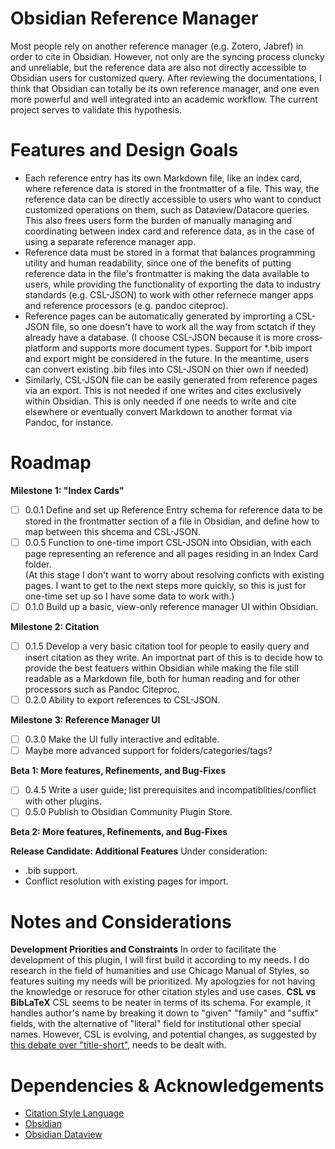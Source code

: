 # Obsidian Reference Manager
Most people rely on another reference manager (e.g. Zotero, Jabref) in order to cite in Obsidian. However, not only are the syncing process cluncky and unreliable, but the reference data are also not directly accessible to Obsidian users for customized query. After reviewing the documentations, I think that Obsidian can totally be its own reference manager, and one even more powerful and well integrated into an academic workflow. The current project serves to validate this hypothesis.

# Features and Design Goals
- Each reference entry has its own Markdown file, like an index card, where reference data is stored in the frontmatter of a file. This way, the reference data can be directly accessible to users who want to conduct customized operations on them, such as Dataview/Datacore queries. This also frees users form the burden of manually managing and coordinating between index card and reference data, as in the case of using a separate reference manager app.
- Reference data must be stored in a format that balances programming utility and human readability, since one of the benefits of putting reference data in the file's frontmatter is making the data available to users, while providing the functionality of exporting the data to industry standards (e.g. CSL-JSON) to work with other refernece manger apps and reference processors (e.g. pandoc citeproc).
- Reference pages can be automatically generated by improrting a CSL-JSON file, so one doesn't have to work all the way from sctatch if they already have a database.
  (I choose CSL-JSON because it is more cross-platform and supports more document types. Support for *.bib import and export might be considered in the future. In the meantime, users can convert existing .bib files into CSL-JSON on thier own if needed)
- Similarly, CSL-JSON file can be easily generated from reference pages via an export. This is not needed if one writes and cites exclusively within Obsidian. This is only needed if one needs to write and cite elsewhere or eventually convert Markdown to another format via Pandoc, for instance.

# Roadmap
**Milestone 1: "Index Cards"**
- [ ] 0.0.1 Define and set up Reference Entry schema for reference data to be stored in the frontmatter section of a file in Obsidian, and define how to map between this shcema and CSL-JSON.
- [ ] 0.0.5 Function to one-time import CSL-JSON into Obsidian, with each page representing an reference and all pages residing in an Index Card folder.  
      (At this stage I don't want to worry about resolving conficts with existing pages. I want to get to the next steps more quickly, so this is just for one-time set up so I have some data to work with.)
- [ ] 0.1.0 Build up a basic, view-only reference manager UI within Obsidian.

**Milestone 2: Citation**
- [ ] 0.1.5 Develop a very basic citation tool for people to easily query and insert citation as they write.
      An importnat part of this is to decide how to provide the best featuers within Obsidian while making the file still readable as a Markdown file, both for human reading and for other processors such as Pandoc Citeproc.
- [ ] 0.2.0 Ability to export references to CSL-JSON.

**Milestone 3: Reference Manager UI**
- [ ] 0.3.0 Make the UI fully interactive and editable.
- [ ] Maybe more advanced support for folders/categories/tags?

**Beta 1: More features, Refinements, and Bug-Fixes**
- [ ] 0.4.5 Write a user guide; list prerequisites and incompatiblities/conflict with other plugins.
- [ ] 0.5.0 Publish to Obsidian Community Plugin Store.

**Beta 2: More features, Refinements, and Bug-Fixes**

**Release Candidate: Additional Features**
Under consideration:
- .bib support.
- Conflict resolution with existing pages for import.

# Notes and Considerations
**Development Priorities and Constraints**
In order to facilitate the development of this plugin, I will first build it according to my needs. I do research in the field of humanities and use Chicago Manual of Styles, so features suiting my needs will be prioritized. My apologzies for not having the knowledge or resoruce for other citation styles and use cases.
**CSL vs BibLaTeX**
CSL seems to be neater in terms of its schema. For example, it handles author's name by breaking it down to "given" "family" and "suffix" fields, with the alternative of "literal" field for institutional other special names. However, CSL is evolving, and potential changes, as suggested by [this debate over "title-short"](https://github.com/citation-style-language/schema/pull/393), needs to be dealt with.

# Dependencies & Acknowledgements
- [Citation Style Language](https://github.com/citation-style-language/)
- [Obsidian](https://github.com/obsidianmd)
- [Obsidian Dataview](https://github.com/blacksmithgu/obsidian-dataview)
